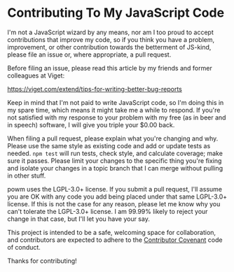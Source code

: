 # Contributing To My JavaScript Code

I'm not a JavaScript wizard by any means, nor am I too proud to accept
contributions that improve my code, so if you think you have a problem,
improvement, or other contribution towards the betterment of JS-kind,
please file an issue or, where appropriate, a pull request.

Before filing an issue, please read this article by my friends and
former colleagues at Viget:

<https://viget.com/extend/tips-for-writing-better-bug-reports>

Keep in mind that I'm not paid to write JavaScript code, so I'm doing this
in my spare time, which means it might take me a while to respond. If
you're not satisfied with my response to your problem with my free (as
in beer and in speech) software, I will give you triple your $0.00 back.

When filing a pull request, please explain what you're changing and why. Please
use the same style as existing code and add or update tests as needed. `npm
test` will run tests, check style, and calculate coverage; make sure it passes.
Please limit your changes to the specific thing you're fixing and isolate your
changes in a topic branch that I can merge without pulling in other stuff.

powm uses the LGPL-3.0+ license. If you submit a pull request, I'll assume you
are OK with any code you add being placed under that same LGPL-3.0+ license. If
this is not the case for any reason, please let me know why you can't tolerate
the LGPL-3.0+ license. I am 99.99% likely to reject your change in that case,
but I'll let you have your say.

This project is intended to be a safe, welcoming space for collaboration, and
contributors are expected to adhere to the [Contributor
Covenant](http://contributor-covenant.org) code of conduct.

Thanks for contributing!
